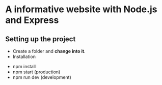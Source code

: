# A informative website with Node.js and Express

## Setting up the project

* Create a folder and **change into it**.
* Installation
- npm install
- npm start (production)
- npm run dev (development)
